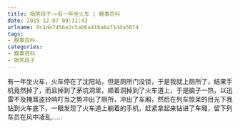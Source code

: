 ```yaml
---
title: 搞笑段子->有一年坐火车 | 糗事百科
date: 2019-12-07 09:31:43
urlname: 0c1de7456e2c5a00a418a8af14da5074
tags: 
- 糗事百科
categories:
- 糗事百科
- 搞笑段子
---
```

有一年坐火车，火车停在了沈阳站，但是厕所门没锁，于是我就上厕所了，结果手机竟然掉了，而且掉到了茅坑洞里，顺着洞掉到了火车道上，于是脑子一热，以迅雷不及掩耳盗铃响叮当之势冲出了厕所，冲出了车厢，然后在列车惊呆的目光下我钻到火车底下，一眼发现了火车道上躺着的手机，赶紧拿起来钻进了车厢，留下列车员在风中凌乱……


